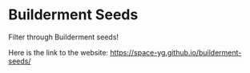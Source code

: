 # Builderment Seeds
Filter through Builderment seeds!

Here is the link to the website: https://space-yg.github.io/builderment-seeds/
